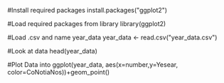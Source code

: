 #Install required packages
install.packages("ggplot2")

#Load required packages from library
library(ggplot2)

#Load .csv and name year_data
year_data <- read.csv("year_data.csv")

#Look at data 
head(year_data)

#Plot Data into 
ggplot(year_data, aes(x=number,y=Yesear, color=CoNotiaNos))+geom_point()
